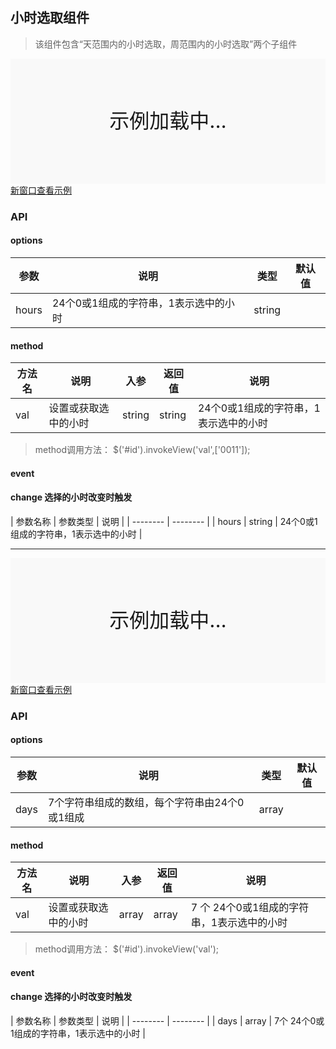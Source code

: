 ## 小时选取组件

> 该组件包含“天范围内的小时选取，周范围内的小时选取”两个子组件

<div style="position:relative" id="mx_1">
    <iframe src="http://localhost/magix-gallery/test.html#!/mx-hour/day?inline=true&id=mx_1" frameborder="no" style="width:100%;height:200px;" scrolling="no"></iframe>
    <div style="position:absolute;width:100%;height:200px;background-color:#f9f9f9;text-align:center;line-height:200px;font-size:32px;top:0;right:0;left:0;bottom:0">示例加载中...</div>
</div>
<a href="https://thx.github.io/magix-gallery/#!/mx-hour/day" target="_blank">新窗口查看示例</a>

### API

#### options
| 参数 | 说明 | 类型 | 默认值 |
| -------- | -------- | -------- | -------- |
| hours    | 24个0或1组成的字符串，1表示选中的小时 | string | &nbsp; |


#### method

| 方法名 | 说明 | 入参 | 返回值 | 说明 |
| -------- | -------- | -------- | -------- | -------- |
| val | 设置或获取选中的小时 | string | string | 24个0或1组成的字符串，1表示选中的小时 |

> method调用方法： $('#id').invokeView('val',['0011']);


#### event
#### change 选择的小时改变时触发

| 参数名称 | 参数类型 | 说明 |
| -------- | -------- |
| hours | string | 24个0或1组成的字符串，1表示选中的小时 |

-----


<div style="position:relative" id="mx_2">
    <iframe src="http://localhost/magix-gallery/test.html#!/mx-hour/week?inline=true&id=mx_2" frameborder="no" style="width:100%;height:200px;" scrolling="no"></iframe>
    <div style="position:absolute;width:100%;height:200px;background-color:#f9f9f9;text-align:center;line-height:200px;font-size:32px;top:0;right:0;left:0;bottom:0">示例加载中...</div>
</div>
<a href="https://thx.github.io/magix-gallery/#!/mx-hour/week" target="_blank">新窗口查看示例</a>

### API

#### options
| 参数 | 说明 | 类型 | 默认值 |
| -------- | -------- | -------- | -------- |
| days    | 7个字符串组成的数组，每个字符串由24个0或1组成 | array | &nbsp; |



#### method

| 方法名 | 说明 | 入参 | 返回值 | 说明 |
| -------- | -------- | -------- | -------- | -------- |
| val | 设置或获取选中的小时 | array | array | 7 个 24个0或1组成的字符串，1表示选中的小时 |

> method调用方法： $('#id').invokeView('val');

#### event
#### change 选择的小时改变时触发

| 参数名称 | 参数类型 | 说明 |
| -------- | -------- |
| days | array | 7个 24个0或1组成的字符串，1表示选中的小时 |